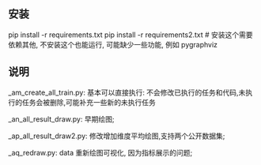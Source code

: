 
## 安装
pip install -r requirements.txt
pip install -r requirements2.txt  # 安装这个需要依赖其他, 不安装这个也能运行, 可能缺少一些功能, 例如 pygraphviz


## 说明
_am_create_all_train.py: 基本可以直接执行: 不会修改已执行的任务和代码,未执行的任务会被删除,可能补充一些新的未执行任务

_an_all_result_draw.py: 早期绘图;

_ap_all_result_draw2.py: 修改增加维度平均绘图,支持两个公开数据集;

_aq_redraw.py: data 重新绘图可视化, 因为指标展示的问题;